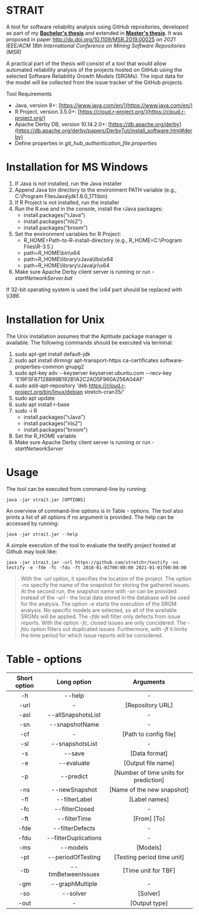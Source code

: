 # STRAIT
A tool for software reliability analysis using GitHub repositories, developed as part of my [**Bachelor's thesis**](https://is.muni.cz/th/a2htp/) and extended in [**Master's thesis**](TODO). It was proposed in paper http://dx.doi.org/10.1109/MSR.2019.00025 on *2021 IEEE/ACM 18th International Conference on Mining Software Repositories (MSR)*


A practical part of the thesis will consist of a tool that would allow automated reliability analysis of the projects hosted on GitHub using the selected Software Reliability Growth Models (SRGMs). The input data for the model will be collected from the issue tracker of the GitHub projects.

Tool Requirements
* Java, version 8+: [https://www.java.com/en/](https://www.java.com/en/)
* R Project, version 3.5.0+: [https://cloud.r-project.org/](https://cloud.r-project.org/)
* Apache Derby DB, version 10.14.2.0+: [https://db.apache.org/derby](https://db.apache.org/derby/papers/DerbyTut/install_software.html#derby)
* Define properties in *git_hub_authentication_file.properties*

# Installation for MS Windows

1. If Java is not installed, run the Java installer
2. Append Java bin directory to the environment PATH variable (e.g., C:\Program FilesJava\jdk1.8.0\_171\bin)
3. If R Project is not installed, run the installer
4. Run the R.exe and in the console, install the rJava packages: 
    * install.packages("rJava")
    * install.packages("nls2")
    * install.packages("broom")
5. Set the environment variables for R Project:
    *  R_HOME=Path-to-R-install-directory (e.g., R_HOME=C:\Program Files\R-3.5.)
    *  path=R_HOME\bin\x64
    *  path=R_HOME\library\rJava\libs\x64
    *  path=R_HOME\library\rJava\jri\x64
6. Make sure Apache Derby client server is running or run - *startNetworkServer.bat*

If 32-bit operating system is used the *\x64* part should be replaced with *\i386*.

# Installation for Unix

The Unix installation assumes that the Aptitude package
manager is available. The following commands should be
executed via terminal:

1. sudo apt-get install default-jdk
2. sudo apt install dirmngr apt-transport-https ca-certificates software-properties-common gnupg2
3. sudo apt-key adv --keyserver keyserver.ubuntu.com --recv-key 'E19F5F87128899B192B1A2C2AD5F960A256A04AF'
4. sudo add-apt-repository 'deb https://cloud.r-project.org/bin/linux/debian stretch-cran35/'
5. sudo apt update
6. sudo apt install r-base
7. sudo -i R
    * install.packages("rJava")
    * install.packages("nls2")
    * install.packages("broom")
8. Set the R_HOME variable
9. Make sure Apache Derby client server is running or run - *startNetworkServer*

# Usage

The tool can be executed from command-line by running:

```java -jar strait.jar [OPTIONS]```

An overview of command-line options is in Table - options. The tool also prints a
list of all options if no argument is provided. The help can be accessed by running:

```java -jar strait.jar --help```

A simple execution of the tool to evaluate the testify
project hosted at Github may look like:

```java -jar strait.jar -url https://github.com/stretchr/testify -ns testify -e -fde -fc -fdu -ft 2018-01-01T00:00:00 2021-01-01T00:00:00```

> With the *-url* option, it specifies the location of the project. The option *-ns* specify the name of the
snapshot for storing the gathered issues. At the second run, the
snapshot name with *-sn* can be provided instead of the *-url* - the local data stored in the database will be used for the analysis. The option *-e* starts the execution of the SRGM analysis. No specific models are selected, so all of the available SRGMs will be applied. The *-fde* will filter only defects from issue reports. With the option *-fc*, closed issues are only concidered. The *-fdu* option filters out duplicated issues. Furthermore, with *-ft* it limits the time period for which issue reports will be considered.

# Table - options
| Short option | Long option | Arguments |
| :---: | :---: | :---: |
| -h | --help | - |
| -url | - | [Repository URL] |
| -asl | --allSnapshotsList | - |
| -sn | --snapshotName | - |
| -cf | - |  [Path to config file]|
| -sl | --snapshotsList | - |
| -s | --save | [Data format] |
| -e | --evaluate | [Output file name] |
| -p | --predict | [Number of time units for prediction] |
| -ns | --newSnapshot | [Name of the new snapshot] |
| -fl | --filterLabel | [Label names] |
| -fc | --filterClosed | - |
| -ft | --filterTime | [From] [To] |
| -fde | --filterDefects | - |
| -fdu | --filterDuplications | - |
| -ms | --models | [Models] |
| -pt | --periodOfTesting | [Testing period time unit] |
| -tb | --timBetweenIssues | [Time unit for TBF] |
| -gm | --graphMultiple | - |
| -so | --solver | [Solver] |
| -out | - | [Output type] |
